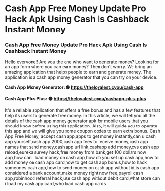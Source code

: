 # Cash App Free Money Update Pro Hack Apk Using Cash Is Cashback Instant Money

### Cash App Free Money Update Pro Hack Apk Using Cash Is Cashback Instant Money

Hello everyone!! Are you the one who want to generate money? Looking for an app form where you can earn money? Then don't worry. We bring an amazing application that helps people to earn and generate money. The application is a cash app money generator that you can try on your device.

<strong>Cash App Money Generator: 🟢 https://theloyalest.cyou/cash-app</strong>

<strong>Cash App Plus Plus: 🟢 https://theloyalest.cyou/cashapp-plus-plus</strong>

It's a reliable application that offers a free bonus and has a few features that help its users to generate free money. In this article, we will tell you all the details of the cash app money generator apk for mobile users that you should know before using this application. Also, it will guide you to operate this app and we will give you some coupon codes to earn extra bonus. Cash App Free Money, accept cash app,apps to get money instantly,can u cash app yourself,cash app 2000,cash app fees to receive money,cash app names that send money,cash app url link,cashapp add money,cvs cash app reload,eureka survey hack,free money from bank,get 100 dollars now app,how can i load money on cash app,how do you set up cash app,how to add money on cash app card,how to get cash app bonus,how to hack someones cash app,how to send money on cash app without id,is cash app considered a bank account,make money right now free,payroll cash app,robinhood referral hack,use cash app without debit card,what store can i load my cash app card,who load cash app cards
